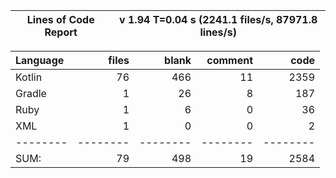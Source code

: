    Lines of Code Report|     v 1.94  T=0.04 s (2241.1 files/s, 87971.8 lines/s)
--- | ---

Language|files|blank|comment|code
:-------|-------:|-------:|-------:|-------:
Kotlin|76|466|11|2359
Gradle|1|26|8|187
Ruby|1|6|0|36
XML|1|0|0|2
--------|--------|--------|--------|--------
SUM:|79|498|19|2584

